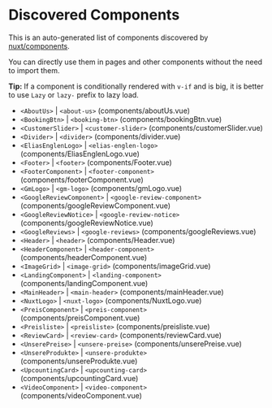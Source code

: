 # Discovered Components

This is an auto-generated list of components discovered by [nuxt/components](https://github.com/nuxt/components).

You can directly use them in pages and other components without the need to import them.

**Tip:** If a component is conditionally rendered with `v-if` and is big, it is better to use `Lazy` or `lazy-` prefix to lazy load.

- `<AboutUs>` | `<about-us>` (components/aboutUs.vue)
- `<BookingBtn>` | `<booking-btn>` (components/bookingBtn.vue)
- `<CustomerSlider>` | `<customer-slider>` (components/customerSlider.vue)
- `<Divider>` | `<divider>` (components/divider.vue)
- `<EliasEnglenLogo>` | `<elias-englen-logo>` (components/EliasEnglenLogo.vue)
- `<Footer>` | `<footer>` (components/Footer.vue)
- `<FooterComponent>` | `<footer-component>` (components/footerComponent.vue)
- `<GmLogo>` | `<gm-logo>` (components/gmLogo.vue)
- `<GoogleReviewComponent>` | `<google-review-component>` (components/googleReviewComponent.vue)
- `<GoogleReviewNotice>` | `<google-review-notice>` (components/googleReviewNotice.vue)
- `<GoogleReviews>` | `<google-reviews>` (components/googleReviews.vue)
- `<Header>` | `<header>` (components/Header.vue)
- `<HeaderComponent>` | `<header-component>` (components/headerComponent.vue)
- `<ImageGrid>` | `<image-grid>` (components/imageGrid.vue)
- `<LandingComponent>` | `<landing-component>` (components/landingComponent.vue)
- `<MainHeader>` | `<main-header>` (components/mainHeader.vue)
- `<NuxtLogo>` | `<nuxt-logo>` (components/NuxtLogo.vue)
- `<PreisComponent>` | `<preis-component>` (components/preisComponent.vue)
- `<Preisliste>` | `<preisliste>` (components/preisliste.vue)
- `<ReviewCard>` | `<review-card>` (components/reviewCard.vue)
- `<UnserePreise>` | `<unsere-preise>` (components/unserePreise.vue)
- `<UnsereProdukte>` | `<unsere-produkte>` (components/unsereProdukte.vue)
- `<UpcountingCard>` | `<upcounting-card>` (components/upcountingCard.vue)
- `<VideoComponent>` | `<video-component>` (components/videoComponent.vue)
